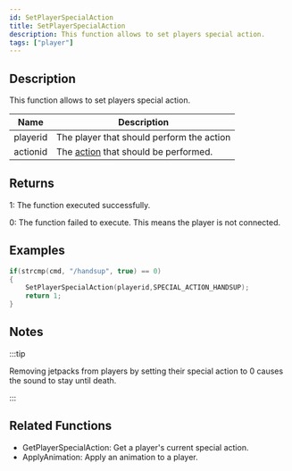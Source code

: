 ```yaml
---
id: SetPlayerSpecialAction
title: SetPlayerSpecialAction
description: This function allows to set players special action.
tags: ["player"]
---
```


## Description

This function allows to set players special action.

| Name     | Description                                                                 |
| -------- | --------------------------------------------------------------------------- |
| playerid | The player that should perform the action                                   |
| actionid | The [action](../resources/specialactions.md) that should be performed.      |

## Returns

1: The function executed successfully.

0: The function failed to execute. This means the player is not connected.

## Examples

```c
if(strcmp(cmd, "/handsup", true) == 0)
{
    SetPlayerSpecialAction(playerid,SPECIAL_ACTION_HANDSUP);
    return 1;
}
```

## Notes

:::tip

Removing jetpacks from players by setting their special action to 0 causes the sound to stay until death.

:::

## Related Functions

- GetPlayerSpecialAction: Get a player's current special action.
- ApplyAnimation: Apply an animation to a player.
